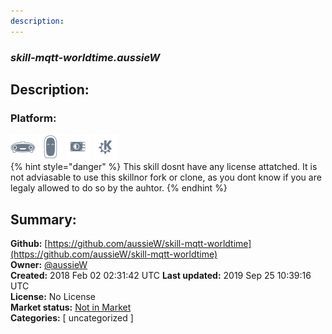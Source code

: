 ```yaml
---
description: 
---
```


### _skill-mqtt-worldtime.aussieW_  
## Description:  
  
  
  
### Platform:  
 ![Mark I](../.gitbook/assets/mark-1-icon.png)  ![Mark II](../.gitbook/assets/mark-2-icon.png)  ![Picroft](../.gitbook/assets/picroft-icon.png)  ![plasmoid](../.gitbook/assets/kde.png)   
{% hint style="danger" %}
This skill dosnt have any license attatched. It is not adviasable to use this skillnor fork or clone, as you dont know if you are legaly allowed to do so by the auhtor.
{% endhint %}
  
## Summary:  
**Github:** [https://github.com/aussieW/skill-mqtt-worldtime](https://github.com/aussieW/skill-mqtt-worldtime)  
**Owner:** [@aussieW](https://github.com/aussieW)  
**Created:** 2018 Feb 02 02:31:42 UTC  **Last updated:** 2019 Sep 25 10:39:16 UTC  
**License:** No License  
**Market status:** [Not in Market](https://market.mycroft.ai/skill/)  
**Categories:** [ uncategorized ]   
